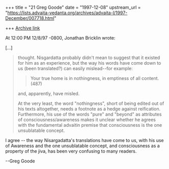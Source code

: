 +++
title = "21 Greg Goode"
date = "1997-12-08"
upstream_url = "https://lists.advaita-vedanta.org/archives/advaita-l/1997-December/007718.html"

+++
[Archive link](https://lists.advaita-vedanta.org/archives/advaita-l/1997-December/007718.html)

At 12:00 PM 12/8/97 -0800, Jonathan Bricklin wrote:

[...]

>thought.  Nisgardatta probably didn't mean to suggest that it existed for
>him as an experience, but the way his words have come down to us (been
>translated?) can easily mislead--for example:
>
> >Your true home is in nothingness, in emptiness of all content.  (487)
>
>and, apparently, have misled.
>
>At the very least, the word "nothingness", short of being edited out of his
>texts altogether, needs a footnote  as a hedge against reification.
>Furthermore,  his use of the words "pure" and "beyond" as attributes of
>consciousness/awareness makes it unclear whether he agrees with the
>fundamental advaitin premise that consciousness is the one unsublatable
>concept.

I agree -- the way Nisargadatta's translations have come to us, with his
use of Awareness and the one unsublatable concept, and consciousness as a
property of the jiva, has been very confusing to many readers.

--Greg Goode

